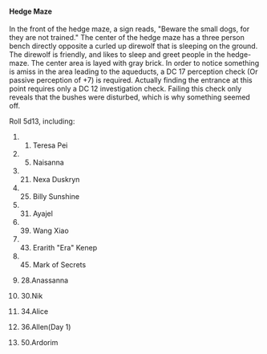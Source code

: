 #### Hedge Maze

In the front of the hedge maze, a sign reads, "Beware the small dogs, for they are not trained." The center of the hedge maze has a three person bench directly opposite a curled up direwolf that is sleeping on the ground. The direwolf is friendly, and likes to sleep and greet people in the hedge-maze. The center area is layed with gray brick. In order to notice something is amiss in the area leading to the aqueducts, a DC 17 perception check (Or passive perception of +7) is required. Actually finding the entrance at this point requires only a DC 12 investigation check. Failing this check only reveals that the bushes were disturbed, which is why something seemed off. 

  

Roll 5d13, including: 

1.  1. Teresa Pei 
    
2.  5. Naisanna 
    
3.  21. Nexa Duskryn 
    
4.  25. Billy Sunshine 
    
5.  31. Ayajel 
    
6.  39. Wang Xiao 
    
7.  43. Erarith "Era" Kenep 
    
8.  45. Mark of Secrets
    
9.  28.Anassanna 
    
10.  30.Nik 
    
11.  34.Alice 
    
12.  36.Allen(Day 1) 
    
13.  50.Ardorim
    

  
